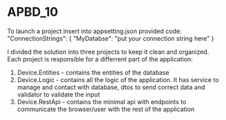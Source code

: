 # APBD_10
To launch a project insert into appsetting.json provided code:
"ConnectionStrings": {
    "MyDatabse": "put your connection string here"
  }

I divided the solution into three projects to keep it clean and organized.
Each project is responsible for a differrent part of the application:
1. Device.Entities - contains the entities of the database
2. Device.Logic - contains all the logic of the application. It has service to manage and contact with database, dtos to send correct data and validator to validate the input
3. Device.RestApi - contains the minimal api with endpoints to communicate the browser/user with the rest of the application
